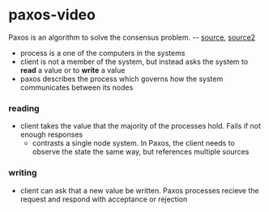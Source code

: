 # paxos-video
Paxos is an algorithm to solve the consensus problem. -- [source](http://harry.me/blog/2014/12/27/neat-algorithms-paxos/), [source2](https://www.quora.com/Distributed-Systems-What-is-a-simple-explanation-of-the-Paxos-algorithm)
- process is a one of the computers in the systems
- client is not a member of the system, but instead asks the system to **read** a value or to **write** a value
- paxos describes the process which governs how the system communicates between its nodes

### reading
- client takes the value that the majority of the processes hold. Fails if not enough responses
  - contrasts a single node system. In Paxos, the client needs to observe the state the same way, but references multiple sources

### writing
- client can ask that a new value be written. Paxos processes recieve the request and respond with acceptance or rejection
  
